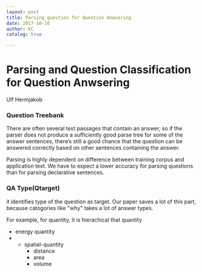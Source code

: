 ```yaml
---
layout: post
title: Parsing question for Question Anwsering
date: 2017-10-16
author: KC
catalog: true

---
```


# Parsing and Question Classification for Question Anwsering 
Ulf Hermjakob

### Question Treebank
There are often several text passages that contain an answer, so if the parser does not produce a sufficiently good parse tree for some of the answer sentences, there’s still a good chance that the question can be answered correctly based on other sentences containing the answer.

Parsing is highly dependent on difference between training corpus and application text. We have to expect a lower accuracy for parsing questions than for parsing declarative sentences. 

### QA Type(Qtarget)
it identifies type of the question as target. 
Our paper saves a lot of this part, because catogories like "why" takes a lot of answer types. 

For example, for quantity, it is hierachical that 
quantity
* energy quantity
* * spatial-quantity
    * distance
    * area
    * volume 

